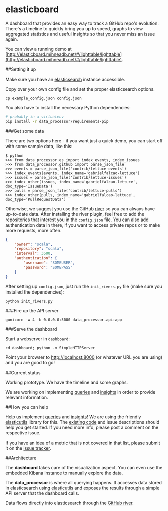 elasticboard
============

A dashboard that provides an easy way to track a GitHub repo's evolution. There's a timeline to quickly bring you up to
speed, graphs to view aggregated statistics and useful insights
so that you never miss an issue again.

You can view a running demo at
[http://elasticboard.mihneadb.net/#/lighttable/lighttable](http://elasticboard.mihneadb.net/#/lighttable/lighttable).

##Setting it up

Make sure you have an [elasticsearch](http://www.elasticsearch.org/download)
instance accessible.

Copy over your own config file and set the proper elasticsearch options.

    cp example_config.json config.json

You also have to install the necessary Python dependencies:

```bash
# probably in a virtualenv
pip install -r data_processor/requirements-pip
```

###Get some data

There are two options here - if you want just a quick demo, you can start off
with some sample data, like this:

    $ python
    >>> from data_processor.es import index_events, index_issues
    >>> from data_processor.github import parse_json_file
    >>> events = parse_json_file('contrib/lettuce-events')
    >>> index_events(events, index_name='gabrielfalcao-lettuce')
    >>> issues = parse_json_file('contrib/lettuce-issues')
    >>> index_other(issues, index_name='gabrielfalcao-lettuce', doc_type='IssueData')
    >>> pulls = parse_json_file('contrib/lettuce-pulls')
    >>> index_other(pulls, index_name='gabrielfalcao-lettuce', doc_type='PullRequestData')

Otherwise, we suggest you use the GitHub [river](https://github.com/uberVU/elasticsearch-river-github)
so you can always have up-to-date data. After installing the river plugin, feel free to add
the repositories that interest you in the `config.json` file. You can also add authentication
data in there, if you want to access private repos or to make more requests, more often.

```json
{
    "owner": "scala",
    "repository": "scala",
    "interval": 3600,
    "authentication": {
        "username": "SOMEUSER",
        "password": "SOMEPASS"
    }
}
```

After setting up `config.json`, just run the `init_rivers.py` file (make sure you
installed the dependencies):

```bash
python init_rivers.py
```

###Fire up the API server

	gunicorn -w 4 -b 0.0.0.0:5000 data_processor.api:app


###Serve the dashboard

Start a webserver in `dashboard`:

    cd dashboard; python -m SimpleHTTPServer

Point your browser to [http://localhost:8000](http://localhost:8000)
(or whatever URL you are using) and you are good to go!


##Current status

Working prototype. We have the timeline and some graphs.

We are working on implementing
[queries](https://github.com/uberVU/elasticboard/issues?labels=query&page=1&state=open) and [insights](https://github.com/uberVU/elasticboard/wiki/Insights)
in order to provide relevant information.

##How you can help

Help us implement
[queries](https://github.com/uberVU/elasticboard/issues?labels=query&page=1&state=open) and [insights](https://github.com/uberVU/elasticboard/wiki/Insights)!
We are using the friendly
[elasticutils](http://elasticutils.readthedocs.org/en/latest/) library for this.
The
[existing code](https://github.com/uberVU/elasticboard/blob/master/data_processor/queries.py)
and issue descriptions should help you get started. If you need more
info, please post a comment on the respective issue.

If you have an idea of a metric that is not covered in that list,
please submit it on the [issue tracker](https://github.com/uberVU/elasticboard/issues).


##Architecture

The **dashboard** takes care of the visualization aspect. You can even
use the embedded Kibana instance to manually explore the data.

The **data_processor** is where all querying happens. It accesses data stored in
elasticsearch using [elasticutils](http://elasticutils.readthedocs.org/en/latest/)
and exposes the results through a simple API server that the dashboard calls.

Data flows directly into elasticsearch through the
[GitHub river](https://github.com/uberVU/elasticsearch-river-github).
